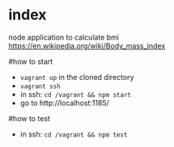 # index

node application to calculate bmi https://en.wikipedia.org/wiki/Body_mass_index

#how to start
- `vagrant up` in the cloned directory
- `vagrant ssh`
- in ssh: `cd /vagrant && npm start`
- go to http://localhost:1185/

#how to test
- in ssh: `cd /vagrant && npm test`
